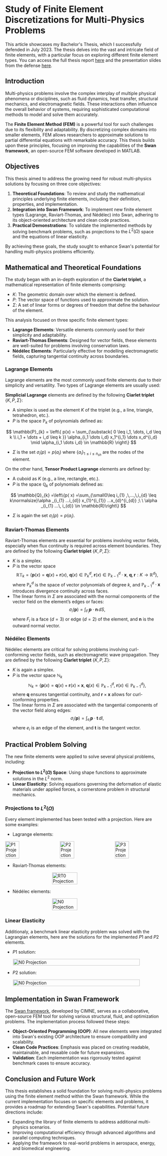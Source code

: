 # Study of Finite Element Discretizations for Multi-Physics Problems

This article showcases my Bachelor's Thesis, which I successfully defended in July 2023. The thesis delves into the vast and intricate field of finite elements, with a particular focus on exploring different finite element types. You can access the full thesis report <a href="https://drive.google.com/file/d/1o9SMY_FazIICwAvZ21dN-WPyR2CTNfkw/view?usp=drive_link" target="_blank">here</a> and the presentation slides from the defense <a href="https://drive.google.com/file/d/1Jv4S16Dv37XPFL1sw-4oiLnWr6MocGbl/view?usp=sharing" target="_blank">here</a>.

## Introduction
Multi-physics problems involve the complex interplay of multiple physical phenomena or disciplines, such as fluid dynamics, heat transfer, structural mechanics, and electromagnetic fields. These interactions often influence the overall behavior of systems, requiring sophisticated computational methods to model and solve them accurately. 

The **Finite Element Method (FEM)** is a powerful tool for such challenges due to its flexibility and adaptability. By discretizing complex domains into smaller elements, FEM allows researchers to approximate solutions to partial differential equations with remarkable accuracy. This thesis builds upon these principles, focusing on improving the capabilities of the **Swan framework**, an open-source FEM software developed in MATLAB.

## Objectives
This thesis aimed to address the growing need for robust multi-physics solutions by focusing on three core objectives:

1. **Theoretical Foundations**: To review and study the mathematical principles underlying finite elements, including their definition, properties, and implementation.
2. **Integration into Swan Framework**: To implement new finite element types (Lagrange, Raviart-Thomas, and Nédélec) into Swan, adhering to its object-oriented architecture and clean code practices.
3. **Practical Demonstrations**: To validate the implemented methods by solving benchmark problems, such as projections to the $L^2(\Omega)$ space and the equations of linear elasticity.

By achieving these goals, the study sought to enhance Swan's potential for handling multi-physics problems efficiently.

## Mathematical and Theoretical Foundations
The study began with an in-depth exploration of the **Ciarlet triplet**, a mathematical representation of finite elements comprising:
- $K$: The geometric domain over which the element is defined.
- $P$: The vector space of functions used to approximate the solution.
- $\Sigma$: A set of linear forms or degrees of freedom that define the behaviour of the element.

This analysis focused on three specific finite element types:
- **Lagrange Elements**: Versatile elements commonly used for their simplicity and adaptability.
- **Raviart-Thomas Elements**: Designed for vector fields, these elements are well-suited for problems involving conservation laws.
- **Nédélec Elements**: Particularly effective for modelling electromagnetic fields, capturing tangential continuity across boundaries.

### Lagrange Elements
Lagrange elements are the most commonly used finite elements due to their simplicity and versatility. Two types of Lagrange elements are usually used:

**Simplicial Lagrange** elements are defined by the following **Ciarlet triplet** $\{K, P, \Sigma\}$:
- A simplex is used as the element $K$ of the triplet (e.g., a line, triangle, tetrahedron, etc.).
- $P$ is the space $\mathbb{P}_{k}$ of polynomials defined as:

$$
\mathbb{P}_{k} = \left\{ p(x) = \sum_{\substack{
    0 \leq i_1, \dots, i_d \leq k \\
    i_1 + \dots + i_d \leq k
}} \alpha_{i_1 \dots i_d} x_1^{i_1} \dots x_d^{i_d} \mid \alpha_{i_1 \dots i_d} \in \mathbb{R} \right\}
$$

- $\Sigma$ is the set $\sigma_{i}(p) = p(a_{i})$ where $\{a_{i}\}_{1\leq i\leq n_{sh}}$ are the nodes of the element.

On the other hand, **Tensor Product Lagrange** elements are defined by:
- A cuboid as $K$ (e.g., a line, rectangle, etc.).
- $P$ is the space $\mathbb{Q}_{k}$ of polynomials defined as:

$$
\mathbb{Q}_{k} =\left\{p( x) =\sum_{\small0\leq i_{1} ,\,...,\,i_{d} \leq k\normalsize}\alpha _{i_{1} ...i_{d}} x_{1}^{i_{1}} ...x_{d}^{i_{d}} ;\ \ \alpha _{i_{1} ...\, i_{d}} \in \mathbb{R}\right\}
$$

- $\Sigma$ is again the set $\sigma_{i}(p) = p(a_{i})$.

### Raviart-Thomas Elements
Raviart-Thomas elements are essential for problems involving vector fields, especially when flux continuity is required across element boundaries. They are defined by the following **Ciarlet triplet** $\{K, P, \Sigma\}$:

- $K$ is a simplex.
- $P$ is the vector space
$$
  \mathbb{RT}_k = \left\{ \mathbf{p}(x) = \mathbf{q}(x) + \mathbf{r}(x), \ \mathbf{q}(x) \in \mathbb{P}_k^d, \ \mathbf{r}(x) \in \mathbb{P}_{k-1}^d \cdot \mathbf{x}, \ \mathbf{q}, \mathbf{r} : K \rightarrow \mathbb{R}^d \right\},
  $$
  where $\mathbb{P}_k^d$ is the space of vector polynomials of degree $k$, and $\mathbb{P}_{k-1}^d \cdot \mathbf{x}$ introduces divergence continuity across faces.
- The linear forms in $\Sigma$ are associated with the normal components of the vector field on the element’s edges or faces:
$$
  \sigma_i(\mathbf{p}) = \int_{F_i} \mathbf{p} \cdot \mathbf{n} \, dS,
$$
  where $F_i$ is a face ($d=3$) or edge ($d=2$) of the element, and $\mathbf{n}$ is the outward normal vector.

### Nédélec Elements
Nédélec elements are critical for solving problems involving curl-conforming vector fields, such as electromagnetic wave propagation. They are defined by the following **Ciarlet triplet** $\{K, P, \Sigma\}$:

- $K$ is again a simplex.
- $P$ is the vector space $\mathbb{N}_{k}$
$$
  \mathbb{N}_k = \left\{ \mathbf{p}(x) = \mathbf{q}(x) + \mathbf{r}(x) \times \mathbf{x}, \ \mathbf{q}(x) \in \mathbb{P}_{k-1}^d, \ \mathbf{r}(x) \in \mathbb{P}_{k-1}^d \right\},
  $$
  where $\mathbf{q}$ ensures tangential continuity, and $\mathbf{r} \times \mathbf{x}$ allows for curl-conforming properties.
- The linear forms in $\Sigma$ are associated with the tangential components of the vector field along edges:
$$
  \sigma_i(\mathbf{p}) = \int_{e_i} \mathbf{p} \cdot \mathbf{t} \, dl,
  $$
  where $e_i$ is an edge of the element, and $\mathbf{t}$ is the tangent vector.


## Practical Problem Solving
The new finite elements were applied to solve several physical problems, including:
- **Projection to $L^2(\Omega)$ Space**: Using shape functions to approximate solutions in the $L^2$ norm.
- **Linear Elasticity**: Solving equations governing the deformation of elastic materials under applied forces, a cornerstone problem in structural mechanics.

### Projections to $L^2 (\Omega)$
Every element implemented has been tested with a projection. Here are some examples:

- Lagrange elements:
<div style="display: flex; justify-content: space-between;">
  <img src="../images/tfg/x_k1.jpg" alt="P1 Projection" style="width: 30%; height: auto;">
  <img src="../images/tfg/x2_k2.jpg" alt="P2 Projection" style="width: 30%; height: auto;">
  <img src="../images/tfg/x3_k3.jpg" alt="P3 Projection" style="width: 30%; height: auto;">
</div>

- Raviart-Thomas elements:
<div style="display: flex; justify-content: center;">
    <img src="../images/tfg/x-y_1.jpg" alt="RT0 Projection" style="width: 40%; height: auto;">
</div>

- Nédélec elements:
<div style="display: flex; justify-content: center;">
    <img src="../images/tfg/N_-y_x_1.jpg" alt="N0 Projection" style="width: 40%; height: auto;">    
</div>


### Linear Elasticity
Additionaly, a benchmark linear elasticity problem was solved with the Lagrangian elements, here are the solutions for the implemented $P1$ and $P2$ elements.

- $P1$ solution:
<div style="display: flex; justify-content: center;">
    <img src="../images/tfg/k1_test1.jpg" alt="N0 Projection" style="width: 90%; height: auto;">
</div>

- $P2$ solution:
<div style="display: flex; justify-content: center;">
    <img src="../images/tfg/k2_test1.jpg" alt="N0 Projection" style="width: 90%; height: auto;">
</div>


## Implementation in Swan Framework
The [Swan framework](https://github.com/SwanLab/Swan), developed by CIMNE, serves as a collaborative, open-source FEM tool for solving various structural, fluid, and optimization problems. The implementation process followed these steps:
- **Object-Oriented Programming (OOP)**: All new elements were integrated into Swan's existing OOP architecture to ensure compatibility and scalability.
- **Clean Code Practices**: Emphasis was placed on creating readable, maintainable, and reusable code for future expansions.
- **Validation**: Each implementation was rigorously tested against benchmark cases to ensure accuracy.

## Conclusion and Future Work
This thesis establishes a solid foundation for solving multi-physics problems using the finite element method within the Swan framework. While the current implementation focuses on specific elements and problems, it provides a roadmap for extending Swan's capabilities. Potential future directions include:
- Expanding the library of finite elements to address additional multi-physics scenarios.
- Improving computational efficiency through advanced algorithms and parallel computing techniques.
- Applying the framework to real-world problems in aerospace, energy, and biomedical engineering.